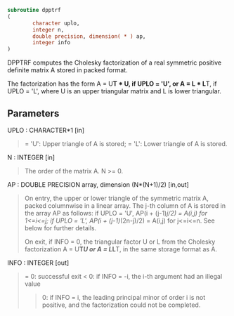 ```fortran
subroutine dpptrf
(
        character uplo,
        integer n,
        double precision, dimension( * ) ap,
        integer info
)
```

DPPTRF computes the Cholesky factorization of a real symmetric
positive definite matrix A stored in packed format.

The factorization has the form
A = U**T * U,  if UPLO = 'U', or
A = L  * L**T,  if UPLO = 'L',
where U is an upper triangular matrix and L is lower triangular.

## Parameters
UPLO : CHARACTER*1 [in]
> = 'U':  Upper triangle of A is stored;
> = 'L':  Lower triangle of A is stored.

N : INTEGER [in]
> The order of the matrix A.  N >= 0.

AP : DOUBLE PRECISION array, dimension (N*(N+1)/2) [in,out]
> On entry, the upper or lower triangle of the symmetric matrix
> A, packed columnwise in a linear array.  The j-th column of A
> is stored in the array AP as follows:
> if UPLO = 'U', AP(i + (j-1)*j/2) = A(i,j) for 1<=i<=j;
> if UPLO = 'L', AP(i + (j-1)*(2n-j)/2) = A(i,j) for j<=i<=n.
> See below for further details.
> 
> On exit, if INFO = 0, the triangular factor U or L from the
> Cholesky factorization A = U**T*U or A = L*L**T, in the same
> storage format as A.

INFO : INTEGER [out]
> = 0:  successful exit
> < 0:  if INFO = -i, the i-th argument had an illegal value
> > 0:  if INFO = i, the leading principal minor of order i
> is not positive, and the factorization could not be
> completed.
